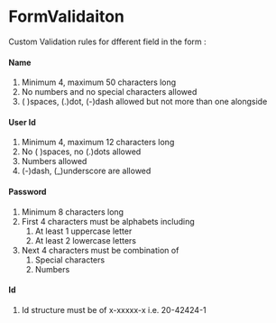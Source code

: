 # FormValidaiton
Custom Validation rules for dfferent field in the form :
#### Name 
 1. Minimum 4, maximum 50 characters long
 2. No numbers and no special characters allowed
 3. ( )spaces, (.)dot, (-)dash allowed but not more than one alongside
#### User Id
 1. Minimum 4, maximum 12 characters long
 2. No ( )spaces, no (.)dots allowed
 3. Numbers allowed
 4. (-)dash, (_)underscore are allowed
#### Password
 1. Minimum 8 characters long
 2. First 4 characters must be alphabets including
     1. At least 1 uppercase letter
     2. At least 2 lowercase letters
 3. Next 4 characters must be combination of
     1. Special characters
     2. Numbers
#### Id
 1. Id structure must be of x-xxxxx-x i.e. 20-42424-1

